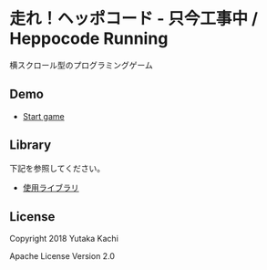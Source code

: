 # 走れ！ヘッポコード - 只今工事中 / Heppocode Running

横スクロール型のプログラミングゲーム


## Demo

- [Start game](index.html)


## Library

下記を参照してください。

- [使用ライブラリ](doc/library.md)


## License

Copyright 2018 Yutaka Kachi

Apache License Version 2.0
